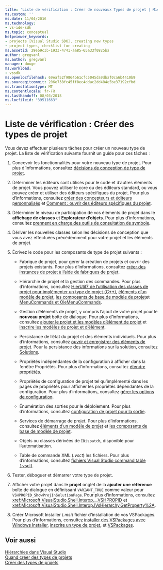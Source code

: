 ```yaml
---
title: 'Liste de vérification : Créer de nouveaux Types de projet | Microsoft Docs'
ms.custom: ''
ms.date: 11/04/2016
ms.technology:
- vs-ide-sdk
ms.topic: conceptual
helpviewer_keywords:
- projects [Visual Studio SDK], creating new types
- project types, checklist for creating
ms.assetid: 29eb9c3b-1933-4741-aa85-65a33f0825ba
author: gregvanl
ms.author: gregvanl
manager: douge
ms.workload:
- vssdk
ms.openlocfilehash: 69eaf52f9864b61cfc5045da9dbaf0ca6b4410b9
ms.sourcegitcommit: 206e738fc45ff8ec4ddac2dd484e5be37192cfbd
ms.translationtype: MT
ms.contentlocale: fr-FR
ms.lasthandoff: 08/03/2018
ms.locfileid: "39511663"
---
```

# <a name="checklist-create-new-project-types"></a>Liste de vérification : Créer des types de projet
Vous devez effectuer plusieurs tâches pour créer un nouveau type de projet. La liste de vérification suivante fournit un guide pour ces tâches :  
  
1.  Concevoir les fonctionnalités pour votre nouveau type de projet. Pour plus d’informations, consultez [décisions de conception de type de projet](../../extensibility/internals/project-type-design-decisions.md).  
  
2.  Déterminer les éditeurs sont utilisés pour le code et d’autres éléments de projet. Vous pouvez utiliser le core ou des éditeurs standard, ou vous pouvez créer et utiliser des éditeurs spécifiques du projet. Pour plus d’informations, consultez [créer des concepteurs et éditeurs personnalisés](../../extensibility/creating-custom-editors-and-designers.md) et [Comment : ouvrir des éditeurs spécifiques du projet](../../extensibility/how-to-open-project-specific-editors.md).  
  
3.  Déterminer le niveau de participation de vos éléments de projet dans le **affichage de classes** et **Explorateur d’objets**. Pour plus d’informations, consultez [prennent en charge des outils de consultation de symbole](../../extensibility/internals/supporting-symbol-browsing-tools.md).  
  
4.  Dériver les nouvelles classes selon les décisions de conception que vous avez effectuées précédemment pour votre projet et les éléments de projet.  
  
5.  Écrivez le code pour les composants de type de projet suivants :  
  
    -   Fabrique de projet, pour gérer la création de projets et ouvrir des projets existants. Pour plus d’informations, consultez [créer des instances de projet à l’aide de fabriques de projet](../../extensibility/internals/creating-project-instances-by-using-project-factories.md).  
  
    -   Hiérarchie de projet et la gestion des commandes. Pour plus d’informations, consultez [HierUtil7 de l’utilisation des classes de projet pour implémenter un type de projet (C++)](http://msdn.microsoft.com/en-us/a5c16a09-94a2-46ef-87b5-35b815e2f346), [éléments d’un modèle de projet](../../extensibility/internals/elements-of-a-project-model.md), [les composants de base de modèle de projet](../../extensibility/internals/project-model-core-components.md)et [ MenuCommands et OleMenuCommands](../../extensibility/menucommands-vs-olemenucommands.md).  
  
    -   Gestion d’éléments de projet, y compris l’ajout de votre projet pour le **nouveau projet** boîte de dialogue. Pour plus d’informations, consultez [ajouter le projet et les modèles d’élément de projet](../../extensibility/internals/adding-project-and-project-item-templates.md) et [inscrire les modèles de projet et d’élément](../../extensibility/internals/registering-project-and-item-templates.md).  
  
    -   Persistance de l’état du projet et des éléments individuels. Pour plus d’informations, consultez [ouvrir et enregistrer des éléments de projet](../../extensibility/internals/opening-and-saving-project-items.md). Pour la persistance des informations sur la solution, consultez [Solutions](../../extensibility/internals/solutions.md).  
  
    -   Propriétés indépendantes de la configuration à afficher dans la fenêtre Propriétés. Pour plus d’informations, consultez [étendre propriétés](../../extensibility/internals/extending-properties.md).  
  
    -   Propriétés de configuration de projet tel qu’implémenté dans les pages de propriétés pour afficher les propriétés dépendantes de la configuration. Pour plus d’informations, consultez [gérer les options de configuration](../../extensibility/internals/managing-configuration-options.md).  
  
    -   Énumération des sorties pour le déploiement. Pour plus d’informations, consultez [configuration de projet pour la sortie](../../extensibility/internals/project-configuration-for-output.md).  
  
    -   Services de démarrage de projet. Pour plus d’informations, consultez [éléments d’un modèle de projet](../../extensibility/internals/elements-of-a-project-model.md) et [les composants de base de modèle de projet](../../extensibility/internals/project-model-core-components.md).  
  
    -   Objets ou classes dérivées de `IDispatch`, disponible pour l’automatisation.  
  
    -   Table de commande XML (*.vsct*) les fichiers. Pour plus d’informations, consultez [fichiers Visual Studio command table (.vsct)](../../extensibility/internals/visual-studio-command-table-dot-vsct-files.md).  
  
6.  Tester, déboguer et démarrer votre type de projet.  
  
7.  Afficher votre projet dans le **projet** onglet de la **ajouter une référence** boîte de dialogue en définissant `VARIANT_TRUE` comme valeur pour `VSHPROPID_ShowProjInSolutionPage`. Pour plus d’informations, consultez <xref:Microsoft.VisualStudio.Shell.Interop.__VSHPROPID> et <xref:Microsoft.VisualStudio.Shell.Interop.IVsHierarchy.GetProperty%2A>.  
  
8.  Créer Microsoft Installer (*.msi*) fichier d’installation de vos VSPackages. Pour plus d’informations, consultez [installer des VSPackages avec Windows Installer](../../extensibility/internals/installing-vspackages-with-windows-installer.md), [inscrire un type de projet](../../extensibility/internals/registering-a-project-type.md), et [VSPackages](../../extensibility/internals/vspackages.md).  
  
## <a name="see-also"></a>Voir aussi  
 [Hiérarchies dans Visual Studio](../../extensibility/internals/hierarchies-in-visual-studio.md)   
 [Quand créer des types de projets](../../extensibility/internals/when-to-create-project-types.md)   
 [Créer des types de projets](../../extensibility/internals/creating-project-types.md)